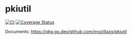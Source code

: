 # pkiutil

[![CI](https://github.com/mozillazg/pkiutil/actions/workflows/ci.yml/badge.svg?branch=master)](https://github.com/mozillazg/pkiutil/actions/workflows/ci.yml)
[![Coverage Status](https://coveralls.io/repos/github/mozillazg/pkiutil/badge.svg?branch=master)](https://coveralls.io/github/mozillazg/pkiutil?branch=master)

Documents: https://pkg.go.dev/github.com/mozillazg/pkiutil
